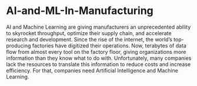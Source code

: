 # AI-and-ML-In-Manufacturing

AI and Machine Learning are giving manufacturers an unprecedented ability to skyrocket throughput, optimize their supply chain, and accelerate research and development.
Since the rise of the internet, the world’s top-producing factories have digitized their operations. Now, terabytes of data flow from almost every tool on the factory floor, giving organizations more information than they know what to do with.
Unfortunately, many companies lack the resources to translate this information to reduce costs and increase efficiency. For that, companies need Artificial Intelligence and Machine Learning.
